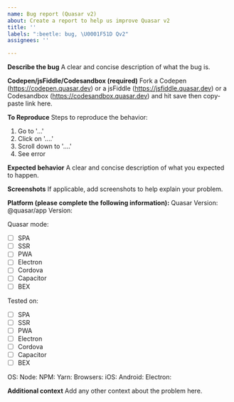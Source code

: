 ```yaml
---
name: Bug report (Quasar v2)
about: Create a report to help us improve Quasar v2
title: ''
labels: ":beetle: bug, \U0001F51D Qv2"
assignees: ''

---
```


**Describe the bug**
A clear and concise description of what the bug is.

**Codepen/jsFiddle/Codesandbox (required)**
Fork a Codepen (https://codepen.quasar.dev) or a jsFiddle (https://jsfiddle.quasar.dev) or a Codesandbox (https://codesandbox.quasar.dev) and hit save then copy-paste link here.

**To Reproduce**
Steps to reproduce the behavior:
1. Go to '...'
2. Click on '....'
3. Scroll down to '....'
4. See error

**Expected behavior**
A clear and concise description of what you expected to happen.

**Screenshots**
If applicable, add screenshots to help explain your problem.

**Platform (please complete the following information):**
Quasar Version:
@quasar/app Version:

Quasar mode:
  - [ ] SPA
  - [ ] SSR
  - [ ] PWA
  - [ ] Electron
  - [ ] Cordova
  - [ ] Capacitor
  - [ ] BEX

Tested on:
  - [ ] SPA
  - [ ] SSR
  - [ ] PWA
  - [ ] Electron
  - [ ] Cordova
  - [ ] Capacitor
  - [ ] BEX

OS:
Node:
NPM:
Yarn:
Browsers:
iOS:
Android:
Electron:

**Additional context**
Add any other context about the problem here.
